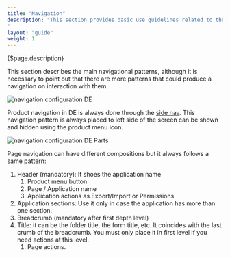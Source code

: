 ```yaml
---
title: "Navigation"
description: "This section provides basic use guidelines related to the main navigation patterns of the system.
"
layout: "guide"
weight: 1
---
```


<div class="page-description">{$page.description}</div>

This section describes the main navigational patterns, although it is necessary to point out that there are more patterns that could produce a navigation on interaction with them.

![navigation configuration DE](../../../images/Navigation.jpg)

Product navigation in DE is always done through the [side nav](./sidenav.html). This navigation pattern is always placed to left side of the screen can be shown and hidden using the product menu icon.

![navigation configuration DE Parts](../../../images/NavigationParts.jpg)

Page navigation can have different compositions but it always follows a same pattern:

1. Header (mandatory): It shoes the application name
	1. Product menu button
	2. Page / Application name
	3. Application actions as Export/Import or Permissions
2. Application sections: Use it only in case the application has more than one section.
3. Breadcrumb (mandatory after first depth level)
4. Title: it can be the folder title, the form title, etc. It coincides with the last crumb of the breadcrumb. You must only place it in first level if you need actions at this level.
	1. Page actions.